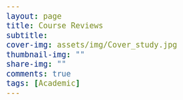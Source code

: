 ```yaml
---
layout: page
title: Course Reviews
subtitle: 
cover-img: assets/img/Cover_study.jpg
thumbnail-img: ""
share-img: ""
comments: true
tags: [Academic]
---
```


<style>
/*
  The grid itself needs only 4 CSS declarations:
*/

.myGallery {
  display: grid;
  grid-gap: 10px;
  grid-template-columns: repeat(auto-fit, minmax(150px, 1fr));
}

.myGallery img {
  width: 100%;
}

/*
  And here are some declarations for the image caption.
  Just hover over one of the last 5 images to see it.
*/

.myGallery .item {
  position: relative;
  overflow: hidden;
}

.myGallery .item img {
  vertical-align: middle;
}

.myGallery .caption {
  margin: 0;
  padding: 1em;
  position: absolute;
  z-index: 1;
  bottom: 0;
  left: 0;
  width: 100%;
  max-height: 100%;
  overflow: auto;
  box-sizing: border-box;
  transition: transform 0.5s;
  transform: translateY(100%);
  background: rgba(0, 0, 0, 0.7);
  color: rgb(255, 255, 255);
}

.myGallery .item:hover .caption {
  transform: translateY(0%);
}

/*
  The rest is only styling for this example page
*/

@import url("https://fonts.googleapis.com/css2?family=Vollkorn:wght@400;900&display=swap");

body {
  font: 400 1.5em/1.58 Vollkorn, serif;
}

h1,
p {
  text-align: center;
}

.myGallery {
  font-size: 1rem;
}

<style>

<h1>Simple and Responsive CSS Image Grid</h1>
<p>And it works also for other content, not only images ✌😏</p>
<div class="myGallery">
  <img src="https://picsum.photos/190/190?1" />
  <img src="https://picsum.photos/190/190?2" />
  <img src="https://picsum.photos/190/190?3" />
  <img src="https://picsum.photos/190/190?4" />
  <img src="https://picsum.photos/190/190?5" />
  <img src="https://picsum.photos/190/190?6" />
  <img src="https://picsum.photos/190/190?7" />
  <img src="https://picsum.photos/190/190?8" />
  <img src="https://picsum.photos/190/190?9" />
  <img src="https://picsum.photos/190/190?10" />
  <div class="item">
    <img src="https://picsum.photos/190/190?11" />
    <span class="caption">This is an image caption for image 11</span>
  </div>
  <div class="item">
    <img src="https://picsum.photos/190/190?12" />
    <span class="caption">This is an image caption for image 12</span>
  </div>
  <div class="item">
    <img src="https://picsum.photos/190/190?13" />
    <span class="caption">This is an image caption for image 13</span>
  </div>
  <div class="item">
    <img src="https://picsum.photos/190/190?14" />
    <span class="caption">This is an image caption for image 14</span>
  </div>
  <div class="item">
    <img src="https://picsum.photos/190/190?15" />
    <span class="caption">This is an image caption for image 15</span>
  </div>
</div>
<p><em><small>If you need something fancier, just check out <a href="https://gridzy.gallery/" target="_blank">Gridzy.Gallery</a></small></em></p>
